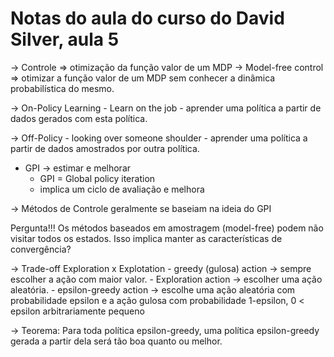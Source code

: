 # Notas do aula do curso do David Silver, aula 5


-> Controle => otimização da função valor de um MDP
-> Model-free control => otimizar a função valor de um MDP sem conhecer a dinâmica probabilística do mesmo.

-> On-Policy Learning
    - Learn on the job
    - aprender uma política a partir de dados gerados com esta política.

-> Off-Policy
    - looking over someone shoulder
    - aprender uma política a partir de dados amostrados por outra política.

- GPI -> estimar e melhorar
    - GPI = Global policy iteration
    - implica um ciclo de avaliação e melhora

-> Métodos de Controle geralmente se baseiam na ideia do GPI

Pergunta!!! Os métodos baseados em amostragem (model-free)  podem não visitar todos os estados. Isso implica manter as características de convergência?

-> Trade-off Exploration x Explotation
    - greedy (gulosa) action -> sempre escolher a ação com maior valor.
    - Exploration action -> escolher uma ação aleatória.
    - epsilon-greedy action -> escolhe uma ação aleatória com probabilidade epsilon
    e a ação gulosa com probabilidade 1-epsilon, 0 < epsilon arbitrariamente pequeno

-> Teorema: Para toda política epsilon-greedy, uma política epsilon-greedy gerada a partir dela será tão boa quanto ou melhor.



